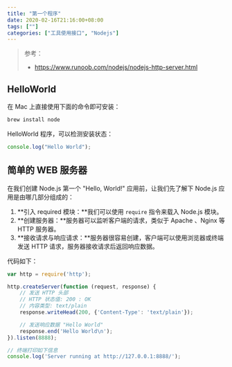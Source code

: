 ```yaml
---
title: "第一个程序"
date: 2020-02-16T21:16:00+08:00
tags: [""]
categories: ["工具使用接口", "Nodejs"]
---
```


> 参考：
>
> - https://www.runoob.com/nodejs/nodejs-http-server.html


## HelloWorld

在 Mac 上直接使用下面的命令即可安装：

```bash
brew install node
```

HelloWorld 程序，可以检测安装状态：

```javascript
console.log("Hello World");
```

## 简单的 WEB 服务器

在我们创建 Node.js 第一个 "Hello, World!" 应用前，让我们先了解下 Node.js 应用是由哪几部分组成的：

1. **引入 required 模块：**我们可以使用 `require` 指令来载入 Node.js 模块。
2. **创建服务器：**服务器可以监听客户端的请求，类似于 Apache 、Nginx 等 HTTP 服务器。
3. **接收请求与响应请求：**服务器很容易创建，客户端可以使用浏览器或终端发送 HTTP 请求，服务器接收请求后返回响应数据。

代码如下：

```javascript
var http = require('http');

http.createServer(function (request, response) {
    // 发送 HTTP 头部 
    // HTTP 状态值: 200 : OK
    // 内容类型: text/plain
    response.writeHead(200, {'Content-Type': 'text/plain'});

    // 发送响应数据 "Hello World"
    response.end('Hello World\n');
}).listen(8888);

// 终端打印如下信息
console.log('Server running at http://127.0.0.1:8888/');
```


